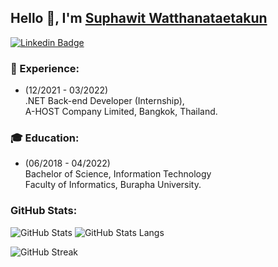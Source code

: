 ## Hello 👋, I'm [Suphawit Watthanataetakun](https://github.com/suphawit-wt)

[![Linkedin Badge](https://img.shields.io/badge/LinkedIn-0e76a8?logo=linkedin&logoColor=white)](https://linkedin.com/in/suphawit-wt)

### 💼 Experience:
- (12/2021 - 03/2022)
<br>.NET Back-end Developer (Internship),
<br>A-HOST Company Limited, Bangkok, Thailand.

### 🎓 Education:
- (06/2018 - 04/2022)
<br>Bachelor of Science, Information Technology
<br>Faculty of Informatics, Burapha University.

### GitHub Stats:
![GitHub Stats](https://github-readme-stats.vercel.app/api?username=suphawit-wt&theme=transparent&show_icons=true)
![GitHub Stats Langs](https://github-readme-stats.vercel.app/api/top-langs/?username=suphawit-wt&theme=transparent&layout=compact&langs_count=8&size_weight=0.5&count_weight=0.5&hide=html,css,scss,sass,hack,dockerfile)

![GitHub Streak](https://streak-stats.demolab.com/?user=suphawit-wt&theme=transparent)